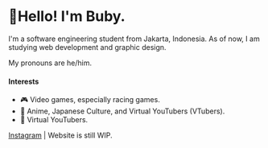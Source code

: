 # 👋Hello! I'm Buby.
I'm a software engineering student from Jakarta, Indonesia.
As of now, I am studying web development and graphic design.

My pronouns are he/him.

#### Interests
- 🎮 Video games, especially racing games.
- 🍡 Anime, Japanese Culture, and Virtual YouTubers (VTubers).
- 🔮 Virtual YouTubers.

[Instagram](https://instagram.com/almahbuby11) | Website is still WIP.
